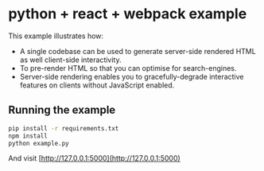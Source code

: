 python + react + webpack example
================================

This example illustrates how:
- A single codebase can be used to generate server-side 
  rendered HTML as well client-side interactivity.
- To pre-render HTML so that you can optimise for search-engines.
- Server-side rendering enables you to gracefully-degrade 
  interactive features on clients without JavaScript enabled.


Running the example
-------------------

```bash
pip install -r requirements.txt
npm install
python example.py
```

And visit [http://127.0.0.1:5000](http://127.0.0.1:5000)
